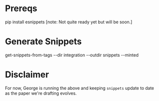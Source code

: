 
# Prereqs

pip install esnippets [note: Not quite ready yet but will be soon.]

# Generate Snippets

get-snippets-from-tags --dir integration --outdir snippets --minted

# Disclaimer

For now, George is running the above and keeping `snippets` update to date as the paper we're drafting evolves.


